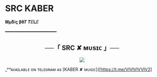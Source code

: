 # SRC KABER
𝚳𝛍𝛅𝛪𝛓 𝛃𝛉𝜯 𝜯𝛦𝐋𝛦  

━━━━━━━━━━━━━━━━━━━━

<h2 align="center">
    ──「 SRC ✘ ᴍᴜsɪᴄ 」──
</h2>

<p align="center">
  <img src="https://telegra.ph/file/ca3507b28c6f7a98aa214.jpg">
</p>

_**ᴀᴠᴀɪʟᴀʙʟᴇ ᴏɴ ᴛᴇʟᴇɢʀᴀᴍ ᴀs [KABER ✘ ᴍᴜsɪᴄ]([https://t.me/VIVIVIVVIV2]
